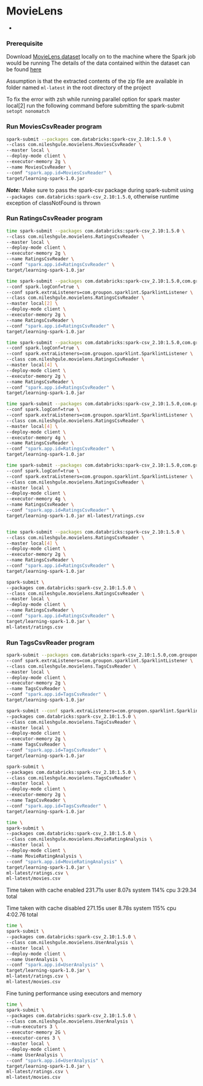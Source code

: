 # MovieLens
-
### Prerequisite
Download [MovieLens dataset](https://grouplens.org/datasets/movielens/) locally on to the machine where the Spark job would be running
The details of the data contained within the dataset can be found [here](http://files.grouplens.org/datasets/movielens/ml-latest-small-README.html)

Assumption is that the extracted contents of the zip file are available in folder named `ml-latest` in the root directory of the project

To fix the error with zsh while running parallel option for spark master local[2] run the following command before submitting the spark-submit
`setopt nonomatch` 

### Run MoviesCsvReader program

```bash
spark-submit --packages com.databricks:spark-csv_2.10:1.5.0 \
--class com.nileshgule.movielens.MoviesCsvReader \
--master local \
--deploy-mode client \
--executor-memory 2g \
--name MoviesCsvReader \
--conf "spark.app.id=MoviesCsvReader" \
target/learning-spark-1.0.jar
```

***Note:***
Make sure to pass the spark-csv package during spark-submit using `--packages com.databricks:spark-csv_2.10:1.5.0`, otherwise runtime exception of classNotFound is thrown

### Run RatingsCsvReader program

```bash
time spark-submit --packages com.databricks:spark-csv_2.10:1.5.0 \
--class com.nileshgule.movielens.RatingsCsvReader \
--master local \
--deploy-mode client \
--executor-memory 2g \
--name RatingsCsvReader \
--conf "spark.app.id=RatingsCsvReader" \
target/learning-spark-1.0.jar

time spark-submit --packages com.databricks:spark-csv_2.10:1.5.0,com.groupon.sparklint:sparklint-spark163_2.10:1.0.8 \
--conf spark.logConf=true \
--conf spark.extraListeners=com.groupon.sparklint.SparklintListener \
--class com.nileshgule.movielens.RatingsCsvReader \
--master local[2] \
--deploy-mode client \
--executor-memory 2g \
--name RatingsCsvReader \
--conf "spark.app.id=RatingsCsvReader" \
target/learning-spark-1.0.jar

time spark-submit --packages com.databricks:spark-csv_2.10:1.5.0,com.groupon.sparklint:sparklint-spark163_2.10:1.0.8 \
--conf spark.logConf=true \
--conf spark.extraListeners=com.groupon.sparklint.SparklintListener \
--class com.nileshgule.movielens.RatingsCsvReader \
--master local[4] \
--deploy-mode client \
--executor-memory 2g \
--name RatingsCsvReader \
--conf "spark.app.id=RatingsCsvReader" \
target/learning-spark-1.0.jar

time spark-submit --packages com.databricks:spark-csv_2.10:1.5.0,com.groupon.sparklint:sparklint-spark163_2.10:1.0.8 \
--conf spark.logConf=true \
--conf spark.extraListeners=com.groupon.sparklint.SparklintListener \
--class com.nileshgule.movielens.RatingsCsvReader \
--master local[4] \
--deploy-mode client \
--executor-memory 4g \
--name RatingsCsvReader \
--conf "spark.app.id=RatingsCsvReader" \
target/learning-spark-1.0.jar

time spark-submit --packages com.databricks:spark-csv_2.10:1.5.0,com.groupon.sparklint:sparklint-spark163_2.10:1.0.8 \
--conf spark.logConf=true \
--conf spark.extraListeners=com.groupon.sparklint.SparklintListener \
--class com.nileshgule.movielens.RatingsCsvReader \
--master local \
--deploy-mode client \
--executor-memory 4g \
--name RatingsCsvReader \
--conf "spark.app.id=RatingsCsvReader" \
target/learning-spark-1.0.jar ml-latest/ratings.csv


time spark-submit --packages com.databricks:spark-csv_2.10:1.5.0 \
--class com.nileshgule.movielens.RatingsCsvReader \
--master local[4] \
--deploy-mode client \
--executor-memory 2g \
--name RatingsCsvReader \
--conf "spark.app.id=RatingsCsvReader" \
target/learning-spark-1.0.jar

spark-submit \
--packages com.databricks:spark-csv_2.10:1.5.0 \
--class com.nileshgule.movielens.RatingsCsvReader \
--master local \
--deploy-mode client \
--name RatingsCsvReader \
--conf "spark.app.id=RatingsCsvReader" \
target/learning-spark-1.0.jar \
ml-latest/ratings.csv
```

### Run TagsCsvReader program

```bash
spark-submit --packages com.databricks:spark-csv_2.10:1.5.0,com.groupon.sparklint:sparklint-spark163_2.10:1.0.8 \
--conf spark.extraListeners=com.groupon.sparklint.SparklintListener \
--class com.nileshgule.movielens.TagsCsvReader \
--master local \
--deploy-mode client \
--executor-memory 2g \
--name TagsCsvReader \
--conf "spark.app.id=TagsCsvReader" \
target/learning-spark-1.0.jar

spark-submit --conf spark.extraListeners=com.groupon.sparklint.SparklintListener \
--packages com.databricks:spark-csv_2.10:1.5.0 \
--class com.nileshgule.movielens.TagsCsvReader \
--master local \
--deploy-mode client \
--executor-memory 2g \
--name TagsCsvReader \
--conf "spark.app.id=TagsCsvReader" \
target/learning-spark-1.0.jar

spark-submit \
--packages com.databricks:spark-csv_2.10:1.5.0 \
--class com.nileshgule.movielens.TagsCsvReader \
--master local \
--deploy-mode client \
--executor-memory 2g \
--name TagsCsvReader \
--conf "spark.app.id=TagsCsvReader" \
target/learning-spark-1.0.jar
```

```bash
time \
spark-submit \
--packages com.databricks:spark-csv_2.10:1.5.0 \
--class com.nileshgule.movielens.MovieRatingAnalysis \
--master local \
--deploy-mode client \
--name MovieRatingAnalysis \
--conf "spark.app.id=MovieRatingAnalysis" \
target/learning-spark-1.0.jar \
ml-latest/ratings.csv \
ml-latest/movies.csv
```

Time taken with cache enabled
231.71s user 8.07s system 114% cpu 3:29.34 total

Time taken with cache disabled
271.15s user 8.78s system 115% cpu 4:02.76 total

```bash
time \
spark-submit \
--packages com.databricks:spark-csv_2.10:1.5.0 \
--class com.nileshgule.movielens.UserAnalysis \
--master local \
--deploy-mode client \
--name UserAnalysis \
--conf "spark.app.id=UserAnalysis" \
target/learning-spark-1.0.jar \
ml-latest/ratings.csv \
ml-latest/movies.csv
```

Fine tuning performance using executors and memory
```bash
time \
spark-submit \
--packages com.databricks:spark-csv_2.10:1.5.0 \
--class com.nileshgule.movielens.UserAnalysis \
--num-executors 3 \
--executor-memory 2G \
--executor-cores 3 \
--master local \
--deploy-mode client \
--name UserAnalysis \
--conf "spark.app.id=UserAnalysis" \
target/learning-spark-1.0.jar \
ml-latest/ratings.csv \
ml-latest/movies.csv
```